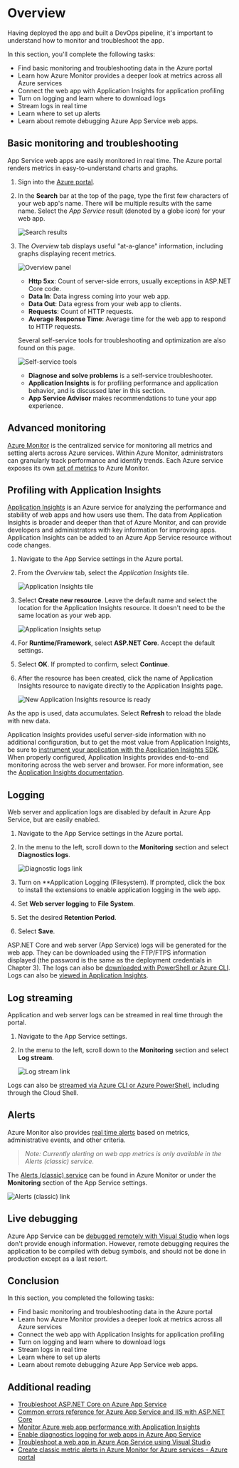 # Overview

Having deployed the app and built a DevOps pipeline, it's important to understand how to monitor and troubleshoot the app.

In this section, you'll complete the following tasks:

* Find basic monitoring and troubleshooting data in the Azure portal
* Learn how Azure Monitor provides a deeper look at metrics across all Azure services
* Connect the web app with Application Insights for application profiling
* Turn on logging and learn where to download logs
* Stream logs in real time
* Learn where to set up alerts
* Learn about remote debugging Azure App Service web apps.

## Basic monitoring and troubleshooting

App Service web apps are easily monitored in real time. The Azure portal renders metrics in easy-to-understand charts and graphs.

1. Sign into the [Azure portal](https://portal.azure.com).

1. In the **Search** bar at the top of the page, type the first few characters of your web app's name. There will be multiple results with the same name. Select the *App Service* result (denoted by a globe icon) for your web app.
    
    ![Search results](./media/05/search.png)

1. The *Overview* tab displays useful "at-a-glance" information, including graphs displaying recent metrics.

    ![Overview panel](./media/05/overview.png)

    * **Http 5xx**: Count of server-side errors, usually exceptions in ASP.NET Core code.
    * **Data In**: Data ingress coming into your web app.
    * **Data Out**: Data egress from your web app to clients.
    * **Requests**: Count of HTTP requests.
    * **Average Response Time**: Average time for the web app to respond to HTTP requests.

    Several self-service tools for troubleshooting and optimization are also found on this page.

    ![Self-service tools](./media/05/wizards.png)
    
    * **Diagnose and solve problems** is a self-service troubleshooter. 
    * **Application Insights** is for profiling performance and application behavior, and is discussed later in this section.
    * **App Service Advisor** makes recommendations to tune your app experience.

## Advanced monitoring

[Azure Monitor](https://docs.microsoft.com/azure/monitoring-and-diagnostics/) is the centralized service for monitoring all metrics and setting alerts across Azure services. Within Azure Monitor, administrators can granularly track performance and identify trends. Each Azure service exposes its own [set of metrics](https://docs.microsoft.com/azure/monitoring-and-diagnostics/monitoring-supported-metrics#microsoftwebsites-excluding-functions) to Azure Monitor.

## Profiling with Application Insights

[Application Insights](https://docs.microsoft.com/azure/application-insights/app-insights-overview) is an Azure service for analyzing the performance and stability of web apps and how users use them. The data from Application Insights is broader and deeper than that of Azure Monitor, and can provide developers and administrators with key information for improving apps. Application Insights can be added to an Azure App Service resource without code changes.

1. Navigate to the App Service settings in the Azure portal.
1. From the *Overview* tab, select the *Application Insights* tile.
    
    ![Application Insights tile](./media/05/app-insights.png)

1. Select **Create new resource**. Leave the default name and select the location for the Application Insights resource. It doesn't need to be the same location as your web app.
    
    ![Application Insights setup](./media/05/new-app-insights.png)

1. For **Runtime/Framework**, select **ASP.NET Core**. Accept the default settings.
1. Select **OK**. If prompted to confirm, select **Continue**.
1. After the resource has been created, click the name of Application Insights resource to navigate directly to the Application Insights page.
    
    ![New Application Insights resource is ready](./media/05/new-app-insights-done.png)

As the app is used, data accumulates. Select **Refresh** to reload the blade with new data.

Application Insights provides useful server-side information with no additional configuration, but to get the most value from Application Insights, be sure to [instrument your application with the Application Insights SDK](https://docs.microsoft.com/azure/application-insights/app-insights-asp-net-core). When properly configured, Application Insights provides end-to-end monitoring across the web server and browser. For more information, see the [Application Insights documentation](https://docs.microsoft.com/azure/application-insights/app-insights-overview).


## Logging

Web server and application logs are disabled by default in Azure App Service, but are easily enabled.

1. Navigate to the App Service settings in the Azure portal.
1. In the menu to the left, scroll down to the **Monitoring** section and select **Diagnostics logs**.
    
    ![Diagnostic logs link](./media/05/logging.png)

1. Turn on **Application Logging (Filesystem). If prompted, click the box to install the extensions to enable application logging in the web app.
1. Set **Web server logging** to **File System**.
1. Set the desired **Retention Period**.
1. Select **Save**.

ASP.NET Core and web server (App Service) logs will be generated for the web app. They can be downloaded using the FTP/FTPS information displayed (the password is the same as the deployment credentials in Chapter 3). The logs can also be [downloaded with PowerShell or Azure CLI](https://docs.microsoft.com/azure/app-service/web-sites-enable-diagnostic-log#download). Logs can also be [viewed in Application Insights](https://docs.microsoft.com/azure/app-service/web-sites-enable-diagnostic-log#how-to-view-logs-in-application-insights).


## Log streaming

Application and web server logs can be streamed in real time through the portal.

1. Navigate to the App Service settings.
1. In the menu to the left, scroll down to the **Monitoring** section and select **Log stream**.
    
    ![Log stream link](./media/05/log-stream.png)

Logs can also be [streamed via Azure CLI or Azure PowerShell](https://docs.microsoft.com/azure/app-service/web-sites-enable-diagnostic-log#streamlogs), including through the Cloud Shell.
 
## Alerts

Azure Monitor also provides [real time alerts](https://docs.microsoft.com/azure/monitoring-and-diagnostics/insights-alerts-portal) based on metrics, administrative events, and other criteria.

> *Note: Currently alerting on web app metrics is only available in the Alerts (classic) service.*

The [Alerts (classic) service](https://docs.microsoft.com/azure/monitoring-and-diagnostics/monitor-quick-resource-metric-alert-portal) can be found in Azure Monitor or under the **Monitoring** section of the App Service settings.

![Alerts (classic) link](./media/05/alerts.png)

## Live debugging

Azure App Service can be [debugged remotely with Visual Studio](https://docs.microsoft.com/azure/app-service/web-sites-dotnet-troubleshoot-visual-studio#remotedebug) when logs don't provide enough information. However, remote debugging requires the application to be compiled with debug symbols, and should not be done in production except as a last resort.

## Conclusion

In this section, you completed the following tasks:

* Find basic monitoring and troubleshooting data in the Azure portal
* Learn how Azure Monitor provides a deeper look at metrics across all Azure services
* Connect the web app with Application Insights for application profiling
* Turn on logging and learn where to download logs
* Stream logs in real time
* Learn where to set up alerts
* Learn about remote debugging Azure App Service web apps.

## Additional reading

* [Troubleshoot ASP.NET Core on Azure App Service](https://docs.microsoft.com/aspnet/core/host-and-deploy/azure-apps/troubleshoot?view=aspnetcore-2.1)
* [Common errors reference for Azure App Service and IIS with ASP.NET Core](https://docs.microsoft.com/aspnet/core/host-and-deploy/azure-iis-errors-reference?view=aspnetcore-2.1)
* [Monitor Azure web app performance with Application Insights](https://docs.microsoft.com/azure/application-insights/app-insights-azure-web-apps)
* [Enable diagnostics logging for web apps in Azure App Service](https://docs.microsoft.com/en-us/azure/app-service/web-sites-enable-diagnostic-log)
* [Troubleshoot a web app in Azure App Service using Visual Studio](https://docs.microsoft.com/azure/app-service/web-sites-dotnet-troubleshoot-visual-studio)
* [Create classic metric alerts in Azure Monitor for Azure services - Azure portal](https://docs.microsoft.com/azure/monitoring-and-diagnostics/insights-alerts-portal)
